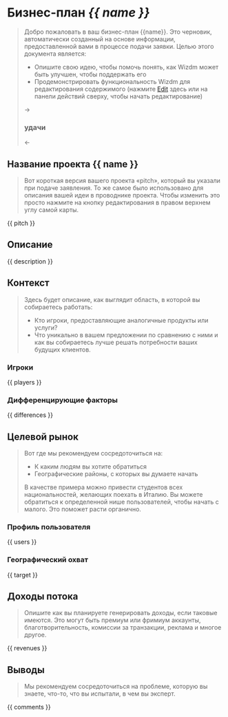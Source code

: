 
# **Бизнес-план _{{ name }}_**

> Добро пожаловать в ваш бизнес-план {{name}}. Это черновик, автоматически созданный на основе информации, предоставленной вами в процессе подачи заявки.
> Целью этого документа является:
> 
> * Опишите свою идею, чтобы помочь понять, как Wizdm может быть улучшен, чтобы поддержать его
> * Продемонстрировать функциональность Wizdm для редактирования содержимого (нажмите [Edit](edit) здесь или на панели действий сверху, чтобы начать редактирование)
> 
> -> 
> ### **удачи** 
> <-
 
## **Название проекта {{ name }}**

> Вот короткая версия вашего проекта «pitch», который вы указали при подаче заявления. То же самое было использовано для описания вашей идеи в проводнике проекта. Чтобы изменить это просто нажмите на кнопку редактирования в правом верхнем углу самой карты.
 
{{ pitch }} 

## **Описание**

{{ description }} 
 
## **Контекст**

> Здесь будет описание, как выглядит область, в которой вы собираетесь работать:
> 
> * Кто игроки, предоставляющие аналогичные продукты или услуги?
> * Что уникально в вашем предложении по сравнению с ними
> и как вы собираетесь лучше решать потребности ваших будущих клиентов. 
 
### **Игроки**

{{ players }} 
 
### **Дифференцирующие факторы**

{{ differences }} 
 
## **Целевой рынок**

> Вот где мы рекомендуем сосредоточиться на:
> 
> * К каким людям вы хотите обратиться
> * Географические районы, с которых вы думаете начать
> 
> В качестве примера можно привести студентов всех национальностей, желающих поехать в Италию. Вы можете обратиться к определенной нише пользователей, чтобы начать с малого. Это поможет расти органично. 
 
### **Профиль пользователя**

{{ users }} 
 
### **Географический охват**

{{ target }} 

## **Доходы потока**

> Опишите как вы планируете генерировать доходы, если таковые имеются. Это могут быть премиум или фримиум аккаунты, благотворительность, комиссии за транзакции, реклама и многое другое. 
 
{{ revenues }} 
 
## **Выводы**

> Мы рекомендуем сосредоточиться на проблеме, которую вы знаете, что-то, что вы испытали, в чем вы эксперт. 
 
{{ comments }} 
 